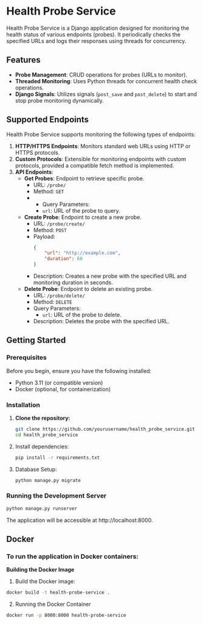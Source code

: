 # Health Probe Service

Health Probe Service is a Django application designed for monitoring the health status of various endpoints (probes). It periodically checks the specified URLs and logs their responses using threads for concurrency.

## Features

- **Probe Management**: CRUD operations for probes (URLs to monitor).
- **Threaded Monitoring**: Uses Python threads for concurrent health check operations.
- **Django Signals**: Utilizes signals (`post_save` and `post_delete`) to start and stop probe monitoring dynamically.

## Supported Endpoints

Health Probe Service supports monitoring the following types of endpoints:

1. **HTTP/HTTPS Endpoints**: Monitors standard web URLs using HTTP or HTTPS protocols.
2. **Custom Protocols**: Extensible for monitoring endpoints with custom protocols, provided a compatible fetch method is implemented.
3. **API Endpoints**:
   - **Get Probes**: Endpoint to retrieve specific probe.
     - URL: `/probe/`
     - Method: `GET`
     - - Query Parameters:
       - `url`: URL of the probe to query.
   - **Create Probe**: Endpoint to create a new probe.
     - URL: `/probe/create/`
     - Method: `POST`
     - Payload:
       ```json
       {
           "url": "http://example.com",
           "duration": 60
       }
       ```
     - Description: Creates a new probe with the specified URL and monitoring duration in seconds.
   - **Delete Probe**: Endpoint to delete an existing probe.
     - URL: `/probe/delete/`
     - Method: `DELETE`
     - Query Parameters:
       - `url`: URL of the probe to delete.
     - Description: Deletes the probe with the specified URL.

## Getting Started

### Prerequisites

Before you begin, ensure you have the following installed:

- Python 3.11 (or compatible version)
- Docker (optional, for containerization)

### Installation

1. **Clone the repository:**

   ```bash
   git clone https://github.com/yourusername/health_probe_service.git
   cd health_probe_service
   ```

2. Install dependencies:
   ```bash
   pip install -r requirements.txt
   ```
   
3. Database Setup:
   ```bash
   python manage.py migrate
   ```

### Running the Development Server
  ```bash
  python manage.py runserver
  ```
  The application will be accessible at http://localhost:8000.


## Docker

### To run the application in Docker containers:

**Building the Docker Image**
1. Build the Docker image:

  ```bash
  docker build -t health-probe-service .
  ```

2. Running the Docker Container

  ```bash
  docker run -p 8000:8000 health-probe-service
  ```



